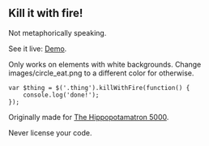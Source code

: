 Kill it with fire!
------------------
Not metaphorically speaking.

See it live: [Demo](http://andrewray.me/kill-with-fire).

Only works on elements with white backgrounds. Change images/circle_eat.png to a different color for otherwise.

    var $thing = $('.thing').killWithFire(function() {
        console.log('done!');
    });

Originally made for [The Hippopotamatron 5000](http://andrewray.me/assets/games/hippopotamatron/index.htm).

Never license your code.
